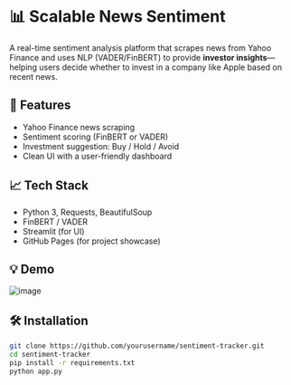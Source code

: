 # 📊 Scalable News Sentiment

A real-time sentiment analysis platform that scrapes news from Yahoo Finance and uses NLP (VADER/FinBERT) to provide **investor insights**—helping users decide whether to invest in a company like Apple based on recent news.

## 🚀 Features
- Yahoo Finance news scraping
- Sentiment scoring (FinBERT or VADER)
- Investment suggestion: Buy / Hold / Avoid
- Clean UI with a user-friendly dashboard

## 📈 Tech Stack
- Python 3, Requests, BeautifulSoup
- FinBERT / VADER
- Streamlit (for UI)
- GitHub Pages (for project showcase)

## 💡 Demo
![image](https://github.com/user-attachments/assets/f3d7c546-0971-4b88-a65d-4af7d2db7f82)


## 🛠️ Installation
```bash
git clone https://github.com/yourusername/sentiment-tracker.git
cd sentiment-tracker
pip install -r requirements.txt
python app.py
